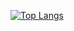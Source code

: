 [![Top Langs](https://github-readme-stats.vercel.app/api/top-langs/?username=Pharmakilo)](https://github.com/anuraghazra/github-readme-stats)
